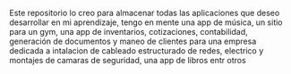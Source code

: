 Este repositorio lo creo para almacenar todas las aplicaciones que deseo desarrollar en mi aprendizaje, tengo en mente una app de música, un sitio para  un gym, una app de inventarios, cotizaciones, contabilidad, generación de documentos y maneo de clientes para una empresa dedicada a intalacion de cableado estructurado de redes, electrico y montajes de camaras de seguridad, una app de libros entr otros
